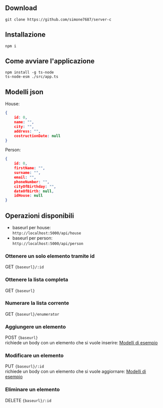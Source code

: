 ## Download
```shell
git clone https://github.com/simone7687/server-c
```

## Installazione
```shell
npm i
```

## Come avviare l'applicazione 
```shell
npm install -g ts-node
ts-node-esm ./src/app.ts 
```

## Modelli json
House:
```json
{
    id: 0,
    name: "",
    city: "",
    address: "",
    costructionDate: null
}
```

Person:
```json
{
    id: 0,
    firstName: "",
    surname: "",
    email: "",
    phoneNumber: "",
    cityOfBirthday: "",
    dateOfBirth: null,
    idHouse: null
}
```

## Operazioni disponibili
- baseurl per house:    
  `http://localhost:5000/api/house`
- baseurl per person:    
  `http://localhost:5000/api/person`
### Ottenere un solo elemento tramite id
GET `{baseurl}/:id`
### Ottenere la lista completa
GET  `{baseurl}`
### Numerare la lista corrente
GET  `{baseurl}/enumerator`
### Aggiungere un elemento
POST  `{baseurl}`       
richiede un body con un elemento che si vuole inserire: [Modelli di esempio](Modelli-json)
### Modificare un elemento
PUT  `{baseurl}/:id`     
richiede un body con un elemento che si vuole aggiornare: [Modelli di esempio](Modelli-json)
### Eliminare un elemento
DELETE  `{baseurl}/:id`